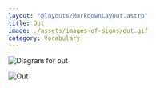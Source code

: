 ```yaml
---
layout: "@layouts/MarkdownLayout.astro"
title: Out
image: ./assets/images-of-signs/out.gif
category: Vocabulary
---
```


![Diagram for out](@signs/out-diagram.gif)

![Out](@signs/out.gif)
